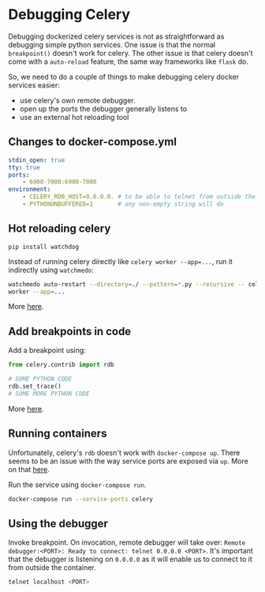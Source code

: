 Debugging Celery
===

Debugging dockerized celery services is not as straightforward as debugging
simple python services. One issue is that the normal `breakpoint()` doesn't work
for celery. The other issue is that celery doesn't come with a `auto-reload`
feature, the same way frameworks like `flask` do.

So, we need to do a couple of things to make debugging celery docker services
easier:

- use celery's own remote debugger.
- open up the ports the debugger generally listens to
- use an external hot reloading tool

Changes to docker-compose.yml
---

```yaml
stdin_open: true
tty: true
ports:
	- 6900-7000:6900-7000
environment:
	- CELERY_RDB_HOST=0.0.0.0. # to be able to telnet from outside the container
	- PYTHONUNBUFFERED=1       # any non-empty string will do
```

Hot reloading celery
---

```
pip install watchdog
```

Instead of running celery directly like `celery worker --app=...`, run it
indirectly using `watchmedo`:

```bash
watchmedo auto-restart --directory=./ --pattern=*.py --recursive -- celery \
worker --app=...
```

More [
here](https://www.distributedpython.com/2019/04/23/celery-reload/).

Add breakpoints in code
---
Add a breakpoint using:

```python
from celery.contrib import rdb

# SOME PYTHON CODE
rdb.set_trace()
# SOME MORE PYTHON CODE
```

More [
here](https://docs.celeryproject.org/en/stable/reference/celery.contrib.rdb.html).

Running containers
---

Unfortunately, celery's `rdb` doesn't work with `docker-compose up`. There seems
to be an issue with the way service ports are exposed via `up`. More on that
[here](https://github.com/docker/compose/issues/4677).

Run the service using `docker-compose run`.

```bash
docker-compose run --service-ports celery
```

Using the debugger
---

Invoke breakpoint. On invocation, remote debugger will take over: `Remote
debugger:<PORT>: Ready to connect: telnet 0.0.0.0 <PORT>`. It's important that
the debugger is listening on `0.0.0.0` as it will enable us to connect to it
from outside the container.

```bash
telnet localhost <PORT>
```
